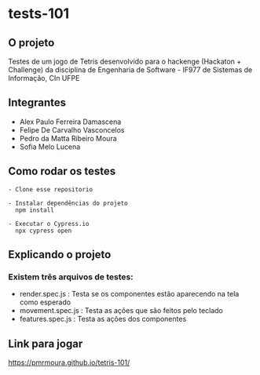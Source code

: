# tests-101

## O projeto
Testes de um jogo de Tetris desenvolvido para o hackenge (Hackaton + Challenge) da disciplina de Engenharia de Software - IF977 de Sistemas de Informação, CIn UFPE

## Integrantes
- Alex Paulo Ferreira Damascena
- Felipe De Carvalho Vasconcelos
- Pedro da Matta Ribeiro Moura
- Sofia Melo Lucena

## Como rodar os testes

```
- Clone esse repositorio

- Instalar dependências do projeto
  npm install

- Executar o Cypress.io
  npx cypress open
```

## Explicando o projeto
### Existem três arquivos de testes:
- render.spec.js : Testa se os componentes estão aparecendo na tela como esperado
- movement.spec.js : Testa as ações que são feitos pelo teclado
- features.spec.js : Testa as ações dos componentes

## Link para jogar
https://pmrmoura.github.io/tetris-101/
